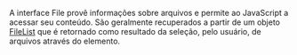 A interface File provê informações sobre arquivos e permite ao JavaScript  a acessar seu conteúdo.
São geralmente recuperados a partir de um objeto [FileList](https://developer.mozilla.org/pt-BR/docs/Web/API/FileList) que é retornado como resultado da seleção, pelo usuário, de arquivos através do elemento.